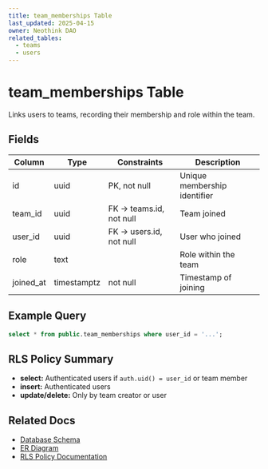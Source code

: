```yaml
---
title: team_memberships Table
last_updated: 2025-04-15
owner: Neothink DAO
related_tables:
  - teams
  - users
---
```


# team_memberships Table

Links users to teams, recording their membership and role within the team.

## Fields
| Column     | Type      | Constraints                | Description                  |
|------------|-----------|----------------------------|------------------------------|
| id         | uuid      | PK, not null               | Unique membership identifier |
| team_id    | uuid      | FK → teams.id, not null    | Team joined                  |
| user_id    | uuid      | FK → users.id, not null    | User who joined              |
| role       | text      |                            | Role within the team         |
| joined_at  | timestamptz| not null                  | Timestamp of joining         |

## Example Query
```sql
select * from public.team_memberships where user_id = '...';
```

## RLS Policy Summary
- **select:** Authenticated users if `auth.uid() = user_id` or team member
- **insert:** Authenticated users
- **update/delete:** Only by team creator or user

## Related Docs
- [Database Schema](../schema_documentation.md)
- [ER Diagram](../database_diagram.md)
- [RLS Policy Documentation](../../security/authorization.md)
